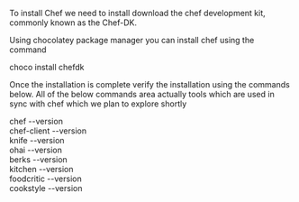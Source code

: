 To install Chef we need to install download the chef development kit, commonly known as the Chef-DK.

Using chocolatey package manager you can install chef using the command 

choco install chefdk

Once the installation is complete verify the installation using the commands below.
All of the below commands area actually tools which are used in sync with chef which we plan to explore shortly


chef --version  
chef-client --version  
knife --version  
ohai --version  
berks --version  
kitchen --version  
foodcritic --version  
cookstyle --version  

